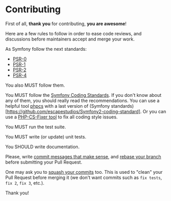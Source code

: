 # Contributing

First of all, **thank you** for contributing, **you are awesome**!

Here are a few rules to follow in order to ease code reviews, and discussions before
maintainers accept and merge your work.

As Symfony follow the next standards:

* [PSR-0](http://www.php-fig.org/psr/psr-0/)
* [PSR-1](http://www.php-fig.org/psr/psr-1/)
* [PSR-2](http://www.php-fig.org/psr/psr-2/)
* [PSR-4](http://www.php-fig.org/psr/psr-4/)

You also MUST follow them.

You MUST follow the [Symfony Coding Standards](http://symfony.com/doc/current/contributing/code/standards.html).
If you don't know about any of them, you should really read the recommendations.
You can use a helpful tool [phpcs](https://github.com/squizlabs/PHP_CodeSniffer) with a last version of (Symfony standards)[https://github.com/escapestudios/Symfony2-coding-standard].
Or you can use a [PHP-CS-Fixer tool](http://cs.sensiolabs.org/) to fix all coding style issues.

You MUST run the test suite.

You MUST write (or update) unit tests.

You SHOULD write documentation.

Please, write [commit messages that make
sense](http://tbaggery.com/2008/04/19/a-note-about-git-commit-messages.html),
and [rebase your branch](http://git-scm.com/book/en/Git-Branching-Rebasing)
before submitting your Pull Request.

One may ask you to [squash your
commits](http://gitready.com/advanced/2009/02/10/squashing-commits-with-rebase.html)
too. This is used to "clean" your Pull Request before merging it (we don't want
commits such as `fix tests`, `fix 2`, `fix 3`, etc.).

Thank you!
